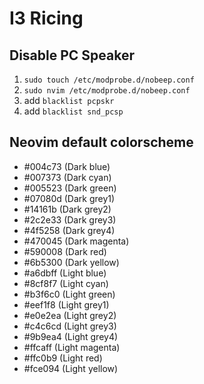 # I3 Ricing

## Disable PC Speaker
1. `sudo touch /etc/modprobe.d/nobeep.conf`
2. `sudo nvim /etc/modprobe.d/nobeep.conf`
3. add `blacklist pcpskr`
3. add `blacklist snd_pcsp`

## Neovim default colorscheme
- #004c73 (Dark blue)
- #007373 (Dark cyan)
- #005523 (Dark green)
- #07080d (Dark grey1)
- #14161b (Dark grey2)
- #2c2e33 (Dark grey3)
- #4f5258 (Dark grey4)
- #470045 (Dark magenta)
- #590008 (Dark red)
- #6b5300 (Dark yellow)
- #a6dbff (Light blue)
- #8cf8f7 (Light cyan)
- #b3f6c0 (Light green)
- #eef1f8 (Light grey1)
- #e0e2ea (Light grey2)
- #c4c6cd (Light grey3)
- #9b9ea4 (Light grey4)
- #ffcaff (Light magenta)
- #ffc0b9 (Light red)
- #fce094 (Light yellow)
